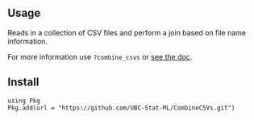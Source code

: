 ## Usage
    
Reads in a collection of CSV files and perform a join based on file name information. 

For more information use `?combine_csvs` or [see the doc](https://github.com/UBC-Stat-ML/CombineCSVs/blob/main/src/combine.jl).

## Install

```
using Pkg
Pkg.add(url = "https://github.com/UBC-Stat-ML/CombineCSVs.git")
```
